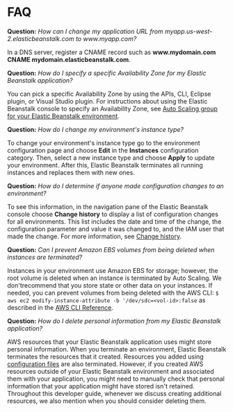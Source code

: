 # FAQ<a name="troubleshooting-faq"></a>

**Question:** *How can I change my application URL from myapp\.us\-west\-2\.elasticbeanstalk\.com to www\.myapp\.com?*

In a DNS server, register a CNAME record such as **www\.mydomain\.com CNAME mydomain\.elasticbeanstalk\.com**\.

**Question:** *How do I specify a specific Availability Zone for my Elastic Beanstalk application?*

You can pick a specific Availability Zone by using the APIs, CLI, Eclipse plugin, or Visual Studio plugin\. For instructions about using the Elastic Beanstalk console to specify an Availability Zone, see [Auto Scaling group for your Elastic Beanstalk environment](using-features.managing.as.md)\.

**Question:** *How do I change my environment's instance type?*

To change your environment's instance type go to the environment configuration page and choose **Edit** in the **Instances** configuration category\. Then, select a new instance type and choose **Apply** to update your environment\. After this, Elastic Beanstalk terminates all running instances and replaces them with new ones\.

**Question:** *How do I determine if anyone made configuration changes to an environment?*

To see this information, in the navigation pane of the Elastic Beanstalk console choose **Change history** to display a list of configuration changes for all environments\. This list includes the date and time of the change, the configuration parameter and value it was changed to, and the IAM user that made the change\. For more information, see [Change history](using-features.changehistory.md)\. 

**Question:** *Can I prevent Amazon EBS volumes from being deleted when instances are terminated?*

Instances in your environment use Amazon EBS for storage; however, the root volume is deleted when an instance is terminated by Auto Scaling\. We don'trecommend that you store state or other data on your instances\. If needed, you can prevent volumes from being deleted with the AWS CLI: `$ aws ec2 modify-instance-attribute -b '/dev/sdc=<vol-id>:false` as described in the [AWS CLI Reference](https://docs.aws.amazon.com/cli/latest/reference/ec2/modify-instance-attribute.html)\.

**Question:** *How do I delete personal information from my Elastic Beanstalk application?*

AWS resources that your Elastic Beanstalk application uses might store personal information\. When you terminate an environment, Elastic Beanstalk terminates the resources that it created\. Resources you added using [configuration files](ebextensions.md) are also terminated\. However, if you created AWS resources outside of your Elastic Beanstalk environment and associated them with your application, you might need to manually check that personal information that your application might have stored isn't retained\. Throughout this developer guide, whenever we discuss creating additional resources, we also mention when you should consider deleting them\.